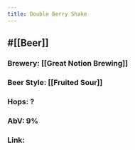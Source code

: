 ```yaml
---
title: Double Berry Shake
---
```


## #[[Beer]]
### Brewery: [[Great Notion Brewing]]

### Beer Style: [[Fruited Sour]]

### Hops: ?

### AbV: 9%

### Link: 
